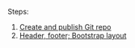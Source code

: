 Steps:

1. [Create and publish Git repo](step-01/README.md)
2. [Header, footer; Bootstrap layout](step-02/README.md)
